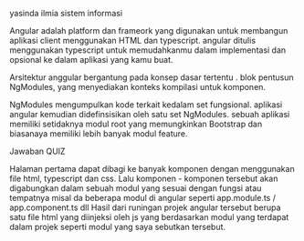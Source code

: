 yasinda ilmia sistem informasi

Angular adalah platform dan frameork yang digunakan untuk membangun aplikasi client menggunakan HTML dan typescript. angular ditulis menggunakan typescript untuk memudahkanmu dalam implementasi dan opsional ke dalam aplikasi yang kamu buat.

Arsitektur anggular bergantung pada konsep dasar tertentu . blok pentusun NgModules, yang menyediakan konteks kompilasi untuk komponen.

NgModules mengumpulkan kode terkait kedalam set fungsional. aplikasi angular kemudian didefinsisikan oleh satu set NgModules. sebuah aplikasi memiliki setidaknya modul root yang memungkinkan Bootstrap dan biasanaya memiliki lebih banyak modul feature.

Jawaban QUIZ

Halaman pertama dapat dibagi ke banyak komponen dengan menggunakan file html, typescript dan css.
Lalu komponen - komponen tersebut akan digabungkan dalam sebuah modul yang sesuai dengan fungsi atau tempatnya misal da beberapa modul di angular seperti app.module.ts / app.component.ts dll
Hasil dari runingan projek angular tersebut berupa satu file html yang diinjeksi oleh js yang berdasarkan modul yang terdapat dalam projek seperti modul yang saya sebutkan tersebut.